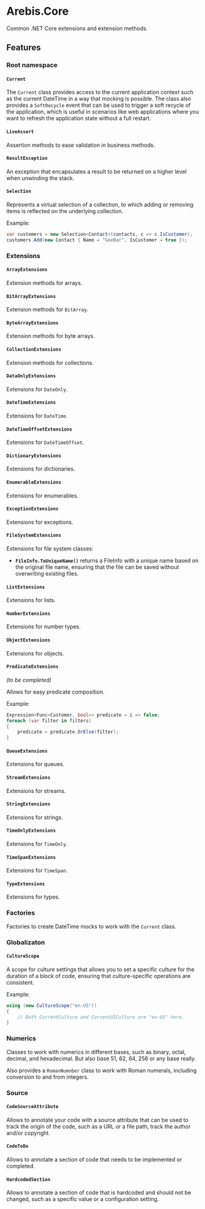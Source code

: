 Arebis.Core
===========

Common .NET Core extensions and extension methods.

## Features

### Root namespace

#### `Current`

The `Current` class provides access to the current application context such as the current DateTime in a way that mocking is possible.
The class also provides a `SoftRecycle` event that can be used to trigger a soft recycle of the application, which is useful in scenarios like web applications where you want to refresh the application state without a full restart.

#### `LiveAssert`

Assertion methods to ease validation in business methods.

#### `ResultException`

An exception that encapsulates a result to be returned on a higher level when unwinding the stack.

#### `Selection`

Represents a virtual selection of a collection, to which adding or removing items is reflected on the underlying collection.

Example:
```csharp
var customers = new Selection<Contact>(contacts, c => c.IsCustomer);
customers.Add(new Contact { Name = "GeeBar", IsCustomer = true });
```

### Extensions

#### `ArrayExtensions`

Extension methods for arrays.

#### `BitArrayExtensions`

Extension methods for `BitArray`.

#### `ByteArrayExtensions`

Extension methods for byte arrays.

#### `CollectionExtensions`

Extension methods for collections.

#### `DataOnlyExtensions`

Extensions for `DateOnly`.

#### `DateTimeExtensions`

Extensions for `DateTime`.

#### `DateTimeOffsetExtensions`

Extensions for `DateTimeOffset`.

#### `DictionaryExtensions`

Extensions for dictionaries.

#### `EnumerableExtensions`

Extensions for enumerables.

#### `ExceptionExtensions`

Extensions for exceptions.

#### `FileSystemExtensions`

Extensions for file system classes:

- **`FileInfo.ToUniqueName()`** returns a FileInfo with a unique name based on the original file name, ensuring that the file can be saved without overwriting existing files.

#### `ListExtensions`

Extensions for lists.

#### `NumberExtensions`

Extensions for number types.

#### `ObjectExtensions`

Extensions for objects.

#### `PredicateExtensions`
_(to be completed)_

Allows for easy predicate composition.

Example:

```csharp
Expression<Func<Customer, bool>> predicate = i => false;
foreach (var filter in filters)
{
    predicate = predicate.OrElse(filter);
}
```

#### `QueueExtensions`

Extensions for queues.

#### `StreamExtensions`

Extensions for streams.

#### `StringExtensions`

Extensions for strings.

#### `TimeOnlyExtensions`

Extensions for `TimeOnly`.

#### `TimeSpanExtensions`

Extensions for `TimeSpan`.

#### `TypeExtensions`

Extensions for types.

### Factories

Factories to create DateTime mocks to work with the `Current` class.

### Globalizaton

#### `CultureScope`

A scope for culture settings that allows you to set a specific culture for the duration of a block of code, ensuring that culture-specific operations are consistent.

Example:
```csharp
using (new CultureScope("en-US"))
{
    // Both CurrentCulture and CurrentUICulture are "en-US" here.
}
```

### Numerics

Classes to work with numerics in different bases, such as binary, octal, decimal, and hexadecimal. But also base 51, 62, 64, 256 or any base really.

Also provides a `RomanNumnber` class to work with Roman numerals, including conversion to and from integers.

### Source

#### `CodeSourceAttribute`

Allows to annotate your code with a source attribute that can be used to track the origin of the code, such as a URL or a file path, track the author and/or copyright.

#### `CodeToDo`

Allows to annotate a section of code that needs to be implemented or completed.

#### `HardcodedSection`

Allows to annotate a section of code that is hardcoded and should not be changed, such as a specific value or a configuration setting.


